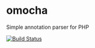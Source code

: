 omocha
==============

Simple annotation parser for PHP

[![Build Status](https://travis-ci.org/emaphp/omocha.svg?branch=master)](https://travis-ci.org/emaphp/omocha)